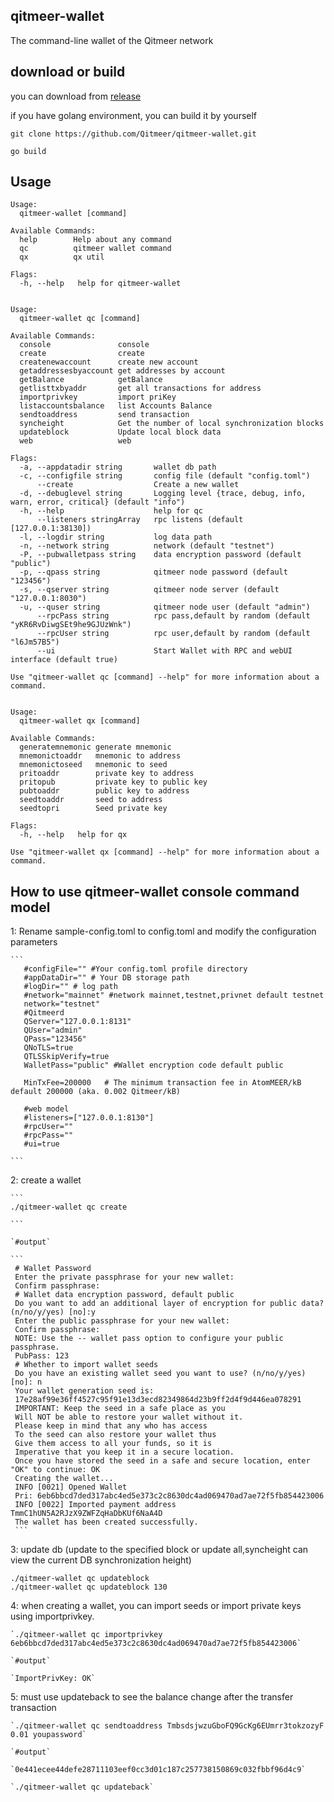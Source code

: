 ## qitmeer-wallet
The command-line wallet of the Qitmeer network


## download or build

you can download from [release](https://github.com/Qitmeer/qitmeer-wallet/releases)

if you have golang environment, you can build it by yourself

```
git clone https://github.com/Qitmeer/qitmeer-wallet.git

go build

```

## Usage

```
Usage:
  qitmeer-wallet [command]

Available Commands:
  help        Help about any command
  qc          qitmeer wallet command
  qx          qx util

Flags:
  -h, --help   help for qitmeer-wallet


Usage:
  qitmeer-wallet qc [command]

Available Commands:
  console               console
  create                create
  createnewaccount      create new account
  getaddressesbyaccount get addresses by account
  getBalance            getBalance
  getlisttxbyaddr       get all transactions for address
  importprivkey         import priKey
  listaccountsbalance   list Accounts Balance
  sendtoaddress         send transaction
  syncheight            Get the number of local synchronization blocks
  updateblock           Update local block data
  web                   web

Flags:
  -a, --appdatadir string       wallet db path
  -c, --configfile string       config file (default "config.toml")
      --create                  Create a new wallet
  -d, --debuglevel string       Logging level {trace, debug, info, warn, error, critical} (default "info")
  -h, --help                    help for qc
      --listeners stringArray   rpc listens (default [127.0.0.1:38130])
  -l, --logdir string           log data path
  -n, --network string          network (default "testnet")
  -P, --pubwalletpass string    data encryption password (default "public")
  -p, --qpass string            qitmeer node password (default "123456")
  -s, --qserver string          qitmeer node server (default "127.0.0.1:8030")
  -u, --quser string            qitmeer node user (default "admin")
      --rpcPass string          rpc pass,default by random (default "yKR6RvDiwgSEt9he9GJUzWnk")
      --rpcUser string          rpc user,default by random (default "l6Jm57B5")
      --ui                      Start Wallet with RPC and webUI interface (default true)

Use "qitmeer-wallet qc [command] --help" for more information about a command.


Usage:
  qitmeer-wallet qx [command]

Available Commands:
  generatemnemonic generate mnemonic
  mnemonictoaddr   mnemonic to address
  mnemonictoseed   mnemonic to seed
  pritoaddr        private key to address
  pritopub         private key to public key
  pubtoaddr        public key to address
  seedtoaddr       seed to address
  seedtopri        Seed private key

Flags:
  -h, --help   help for qx

Use "qitmeer-wallet qx [command] --help" for more information about a command.

```

## How to use qitmeer-wallet console command model

1:  Rename sample-config.toml to config.toml and modify the configuration parameters

    ```
       #configFile="" #Your config.toml profile directory
       #appDataDir="" # Your DB storage path
       #logDir="" # log path
       #network="mainnet" #network mainnet,testnet,privnet default testnet
       network="testnet"
       #Qitmeerd
       QServer="127.0.0.1:8131"
       QUser="admin"
       QPass="123456"
       QNoTLS=true
       QTLSSkipVerify=true
       WalletPass="public" #Wallet encryption code default public
       
       MinTxFee=200000   # The minimum transaction fee in AtomMEER/kB default 200000 (aka. 0.002 Qitmeer/kB)
       
       #web model
       #listeners=["127.0.0.1:8130"]
       #rpcUser=""
       #rpcPass=""
       #ui=true
    
    ```

2:  create a  wallet

    ```
    ./qitmeer-wallet qc create 
    
    ```
    
    `#output`
    
    ```
     # Wallet Password
     Enter the private passphrase for your new wallet:
     Confirm passphrase:
     # Wallet data encryption password, default public
     Do you want to add an additional layer of encryption for public data? (n/no/y/yes) [no]:y
     Enter the public passphrase for your new wallet:
     Confirm passphrase:
     NOTE: Use the -- wallet pass option to configure your public passphrase.
     PubPass: 123
     # Whether to import wallet seeds
     Do you have an existing wallet seed you want to use? (n/no/y/yes) [no]: n
     Your wallet generation seed is:
     17e28af99e36ff4527c95f91e13d3ecd82349864d23b9ff2d4f9d446ea078291
     IMPORTANT: Keep the seed in a safe place as you
     Will NOT be able to restore your wallet without it.
     Please keep in mind that any who has access
     To the seed can also restore your wallet thus
     Give them access to all your funds, so it is
     Imperative that you keep it in a secure location.
     Once you have stored the seed in a safe and secure location, enter "OK" to continue: OK
     Creating the wallet...
     INFO [0021] Opened Wallet
     Pri: 6eb6bbcd7ded317abc4ed5e373c2c8630dc4ad069470ad7ae72f5fb854423006
     INFO [0022] Imported payment address TmmC1hUN5A2RJzX9ZWFZqHaDbKUf6NaA4D
     The wallet has been created successfully.
     ```

3:  update db (update to the specified block or update all,syncheight can view the current DB synchronization height)
    
    ./qitmeer-wallet qc updateblock
    ./qitmeer-wallet qc updateblock 130 
    
    
    
4:  when creating a wallet, you can import seeds or import private keys using importprivkey.

    `./qitmeer-wallet qc importprivkey 6eb6bbcd7ded317abc4ed5e373c2c8630dc4ad069470ad7ae72f5fb854423006` 
    
    `#output`
    
    `ImportPrivKey: OK`

    
5:  must use updateback to see the balance change after the transfer transaction

    `./qitmeer-wallet qc sendtoaddress TmbsdsjwzuGboFQ9GcKg6EUmrr3tokzozyF 0.01 youpassword`
    
    `#output`
    
    `0e441ecee44defe28711103eef0cc3d01c187c257738150869c032fbbf96d4c9`

    `./qitmeer-wallet qc updateback`
